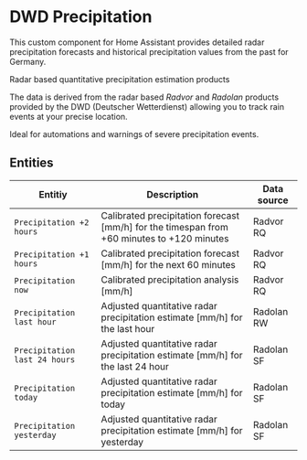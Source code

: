 # DWD Precipitation

This custom component for Home Assistant provides detailed radar precipitation forecasts and historical precipitation values from the past for Germany.

Radar based quantitative precipitation estimation products

The data is derived from the radar based *Radvor* and *Radolan* products provided by the DWD (Deutscher Wetterdienst) allowing you to track rain events at your precise location. 

Ideal for automations and warnings of severe precipitation events.

## Entities

Entitiy | Description | Data source |
| ---- | ---- | ---- |
| `Precipitation +2 hours`| Calibrated precipitation forecast [mm/h] for the timespan from +60 minutes to +120 minutes | Radvor RQ |
| `Precipitation +1 hours`| Calibrated precipitation forecast [mm/h] for the next 60 minutes | Radvor RQ |
| `Precipitation now`| Calibrated precipitation analysis [mm/h] | Radvor RQ |
| `Precipitation last hour`| Adjusted quantitative radar precipitation estimate [mm/h] for the last hour | Radolan RW |
| `Precipitation last 24 hours`| Adjusted quantitative radar precipitation estimate [mm/h] for the last 24 hour | Radolan SF |
| `Precipitation today`| Adjusted quantitative radar precipitation estimate [mm/h] for today | Radolan SF |
| `Precipitation yesterday`| Adjusted quantitative radar precipitation estimate [mm/h] for yesterday | Radolan SF |